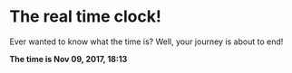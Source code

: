 # The real time clock!

Ever wanted to know what the time is? Well, your journey is about to end!

**The time is Nov 09, 2017, 18:13**
